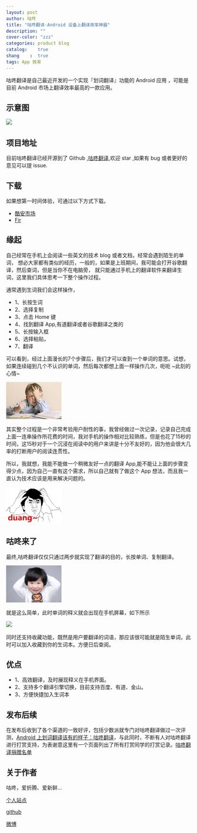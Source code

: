 ```yaml
---
layout: post
author: 咕咚
title: "咕咚翻译-Android 设备上翻译效率神器"
description: ""
cover-color: "zzz"
categories: product blog
catalog:    true
shang    :  true
tags: App 效率
---
```


咕咚翻译是自己最近开发的一个实现『划词翻译』功能的 Android 应用 ，可能是目前 Android 市场上翻译效率最高的一款应用。

## 示意图

<img src="http://7xr9gx.com1.z0.glb.clouddn.com/gd.gif" style="width: 50%;">

## 项目地址
目前咕咚翻译已经开源到了 Github ,[咕咚翻译](https://github.com/maoruibin/TranslateApp),欢迎 star ,如果有 bug 或者更好的意见可以提 issue.  

## 下载
如果想第一时间体验，可通过以下方式下载。

* [酷安市场](http://www.coolapk.com/apk/name.gudong.translate)
* [Fir](http://fir.im/gdTranslater)


## 缘起
自己经常在手机上会阅读一些英文的技术 blog 或者文档，经常会遇到陌生的单词，
想必大家都有类似的经历，一般的，如果是上班期间，我可能会打开谷歌翻译，然后查词，但是当你不在电脑旁，
就只能通过手机上的翻译软件来翻译生词，这里我们具体思考一下整个操作过程。

通常遇到生词我们会这样操作，

* 1、长按生词
* 2、选择复制
* 3、点击 Home 键
* 4、找到翻译 App,有道翻译或者谷歌翻译之类的
* 5、长按输入框
* 6、选择粘贴，
* 7、翻译

可以看到，经过上面漫长的7个步骤后，我们才可以查到一个单词的意思。试想，如果连续碰到几个不认识的单词，然后每次都想上面一样操作几次，呃呃 ~此刻的心情~

<img src="/assets/about_gd_1.jpg" style="width: 30%;margin: auto;">



其实整个过程是一个非常考验用户耐性的事，我曾经做过一次记录，记录自己完成上面一连串操作所花费的时间，我对手机的操作相对比较熟练，但是也花了15秒的时间，这15秒对于一个沉浸在阅读中的用户来讲是十分不友好的，因为他会很大几率的打断用户的阅读连贯性。

所以，我就想，我能不能做一个稍微友好一点的翻译 App,能不能让上面的步骤变得少点，因为自己一直有这个需求，所以自己就有了做这个 App 想法，而且我一直认为技术应该是用来解决问题的。

<img src="/assets/about_gd_duang.jpg" style="width: 30%;margin: auto;">

## 咕咚来了

最终,咕咚翻译仅仅只通过两步就实现了翻译的目的，长按单词、复制翻译。

<img src="/assets/about_gd_solve.jpg" style="width: 30%;margin: auto;">

就是这么简单，此时单词的释义就会出现在手机屏幕，如下所示

<img src="http://7xr9gx.com1.z0.glb.clouddn.com/marketing1.pic_hd.jpg" style="width: 50%;margin: auto;"><br>

同时还支持收藏功能，既然是用户要翻译的词语，那应该很可能就是陌生单词，此时可以加入收藏到你的生词本。方便日后查阅。

## 优点

* 1、高效翻译，及时展现释义在手机界面。
* 2、支持多个翻译引擎切换，目前支持百度、有道、金山。
* 3、方便快捷加入生词本

## 发布后续
在发布后收到了各个渠道的一致好评，包括少数派就专门对咕咚翻译做过一次评测，[Android 上划词翻译该有的样子：咕咚翻译](https://sspai.com/post/33226)，与此同时，不断有人对咕咚翻译进行打赏支持，为表谢意这里有一个页面列出了所有打赏同学的打赏记录。[咕咚翻译捐赠名单
](/1990/03/01/list_pay.html)

## 关于作者

咕咚，爱折腾、爱新鲜...

[个人站点](http://gudong.name/)

[github](https://github.com/maoruibin)

[微博](http://weibo.com/u/1874136301)

